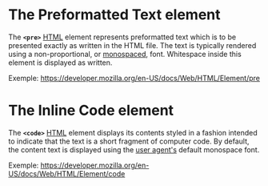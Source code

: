 
# The Preformatted Text element

The **`<pre>`** [HTML](https://developer.mozilla.org/en-US/docs/Web/HTML) element represents preformatted text which is to be presented exactly as written in the HTML file. The text is typically rendered using a non-proportional, or [monospaced](https://en.wikipedia.org/wiki/Monospaced_font), font. Whitespace inside this element is displayed as written.

Exemple:  https://developer.mozilla.org/en-US/docs/Web/HTML/Element/pre
# The Inline Code element

The **`<code>`** [HTML](https://developer.mozilla.org/en-US/docs/Web/HTML) element displays its contents styled in a fashion intended to indicate that the text is a short fragment of computer code. By default, the content text is displayed using the [user agent's](https://developer.mozilla.org/en-US/docs/Glossary/User_agent) default monospace font.

Exemple: https://developer.mozilla.org/en-US/docs/Web/HTML/Element/code
